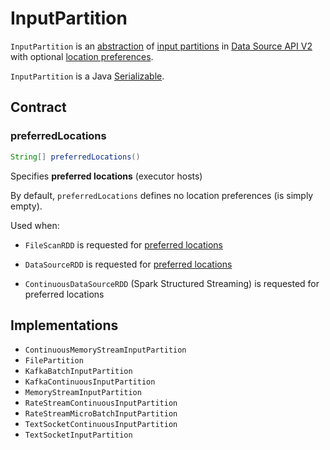 # InputPartition

`InputPartition` is an [abstraction](#contract) of [input partitions](#implementations) in [Data Source API V2](../spark-sql-data-source-api-v2.md) with optional [location preferences](#preferredLocations).

`InputPartition` is a Java [Serializable](https://docs.oracle.com/javase/8/docs/api/java/io/Serializable.html).

## Contract

### <span id="preferredLocations"> preferredLocations

```java
String[] preferredLocations()
```

Specifies **preferred locations** (executor hosts)

By default, `preferredLocations` defines no location preferences (is simply empty).

Used when:

* `FileScanRDD` is requested for [preferred locations](../rdds/FileScanRDD.md#getPreferredLocations)

* `DataSourceRDD` is requested for [preferred locations](../DataSourceRDD.md#getPreferredLocations)

* `ContinuousDataSourceRDD` (Spark Structured Streaming) is requested for preferred locations

## Implementations

* `ContinuousMemoryStreamInputPartition`
* `FilePartition`
* `KafkaBatchInputPartition`
* `KafkaContinuousInputPartition`
* `MemoryStreamInputPartition`
* `RateStreamContinuousInputPartition`
* `RateStreamMicroBatchInputPartition`
* `TextSocketContinuousInputPartition`
* `TextSocketInputPartition`
